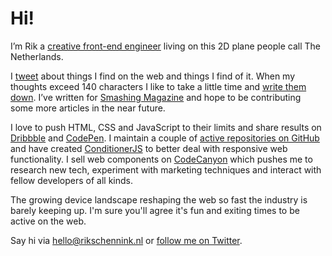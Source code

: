 
# Hi!

I’m Rik a [creative front-end engineer](https://www.linkedin.com/in/rikschennink) living on this 2D plane people call The Netherlands.

I [tweet](http://twitter.com/rikschennink) about things I find on the web and things I find of it. When my thoughts exceed 140 characters I like to take a little time and [write them down](/). I’ve written for [Smashing Magazine](http://www.smashingmagazine.com/author/rik-schennink/) and hope to be contributing some more articles in the near future.

I love to push HTML, CSS and JavaScript to their limits and share results on [Dribbble](https://dribbble.com/rikschennink) and [CodePen](http://codepen.io/rikschennink/). I maintain a couple of [active repositories on GitHub](https://github.com/rikschennink) and have created [ConditionerJS](http://conditionerjs.com) to better deal with responsive web functionality. I sell web components on [CodeCanyon](http://codecanyon.net/user/rikschennink/portfolio?WT.ac=portfolio_item&WT.z_author=rikschennink&ref=rikschennink) which pushes me to research new tech, experiment with marketing techniques and interact with fellow developers of all kinds.

The growing device landscape reshaping the web so fast the industry is barely keeping up. I'm sure you'll agree it's fun and exiting times to be active on the web.

Say hi via [hello@rikschennink.nl](hello@rikschennink.nl) or [follow me on Twitter](http://twitter.com/rikschennink).